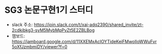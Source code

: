 # SG3 논문구현1기 스터디
- slack 주소: https://join.slack.com/t/xai-adq2390/shared_invite/zt-2cdkibkg3-syM5MybMpPvZt5E2ZBLBog
- 잼보드: https://jamboard.google.com/d/11XXEMxAcIOYTideKeiFMwoIloWWuFvr5oXfJzmbmiDY/viewer?f=0
